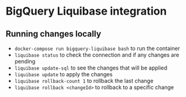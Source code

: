 # BigQuery Liquibase integration


## Running changes locally
- `docker-compose run bigquery-liquibase bash` to run the container
- `liquibase status` to check the connection and if any changes are pending
- `liquibase update-sql` to see the changes that will be applied
- `liquibase update` to apply the changes
- `liquibase rollback-count 1` to rollback the last change
- `liquibase rollback <changeId>` to rollback to a specific change